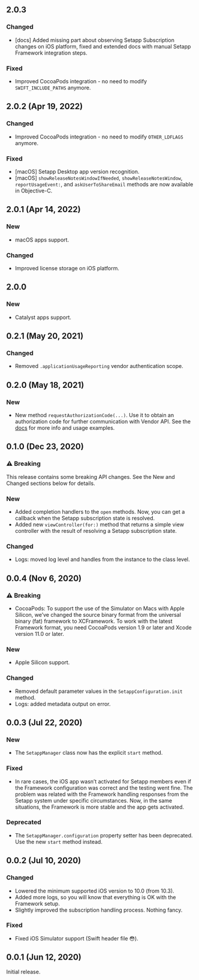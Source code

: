 ## 2.0.3

### Changed
* [docs] Added missing part about observing Setapp Subscription changes on iOS platform, fixed and extended docs with manual Setapp Framework integration steps.

### Fixed
* Improved CocoaPods integration - no need to modify `SWIFT_INCLUDE_PATHS` anymore. 

## 2.0.2 (Apr 19, 2022)

### Changed
* Improved CocoaPods integration - no need to modify `OTHER_LDFLAGS` anymore. 

### Fixed
* [macOS] Setapp Desktop app version recognition.
* [macOS] `showReleaseNotesWindowIfNeeded`, `showReleaseNotesWindow`, `reportUsageEvent:`, and `askUserToShareEmail` methods are now available in Objective-C.


## 2.0.1 (Apr 14, 2022)

### New
* macOS apps support.

### Changed
* Improved license storage on iOS platform. 


## 2.0.0

### New
* Catalyst apps support.


## 0.2.1 (May 20, 2021)

### Changed
* Removed `.applicationUsageReporting` vendor authentication scope.


## 0.2.0 (May 18, 2021)

### New
* New method `requestAuthorizationCode(...)`. Use it to obtain an authorization code for further communication with Vendor API. See the [docs](https://docs.setapp.com/docs/integrating-the-ios-framework#request-authorization-code-to-access-the-setapp-server) for more info and usage examples.


## 0.1.0 (Dec 23, 2020)

### ⚠️ Breaking
This release contains some breaking API changes. See the New and Changed sections below for details. 

### New
* Added completion handlers to the `open` methods. Now, you can get a callback when the Setapp subscription state is resolved.
* Added new `viewController(for:)` method that returns a simple view controller with the result of resolving a Setapp subscription state.

### Changed
* Logs: moved log level and handles from the instance to the class level.


## 0.0.4 (Nov 6, 2020)

### ⚠️ Breaking
* CocoaPods: To support the use of the Simulator on Macs with Apple Silicon, we’ve changed the source binary format from the universal binary (fat) framework to XCFramework. To work with the latest Framework format, you need CocoaPods version 1.9 or later and Xcode version 11.0 or later.

### New
* Apple Silicon support.

### Changed
* Removed default parameter values in the `SetappConfiguration.init` method.
* Logs: added metadata output on error.


## 0.0.3 (Jul 22, 2020)

### New
* The `SetappManager` class now has the explicit `start` method.
​
### Fixed
* In rare cases, the iOS app wasn’t activated for Setapp members even if the Framework configuration was correct and the testing went fine. The problem was related with the Framework handling responses from the Setapp system under specific circumstances. Now, in the same situations, the Framework is more stable and the app gets activated.
​
### Deprecated
* The `SetappManager.configuration` property setter has been deprecated. Use the new `start` method instead.


## 0.0.2 (Jul 10, 2020)

### Changed
* Lowered the minimum supported iOS version to 10.0 (from 10.3).
* Added more logs, so you will know that everything is OK with the Framework setup.
* Slightly improved the subscription handling process. Nothing fancy.

### Fixed
* Fixed iOS Simulator support (Swift header file 😳).


## 0.0.1 (Jun 12, 2020)

Initial release.
